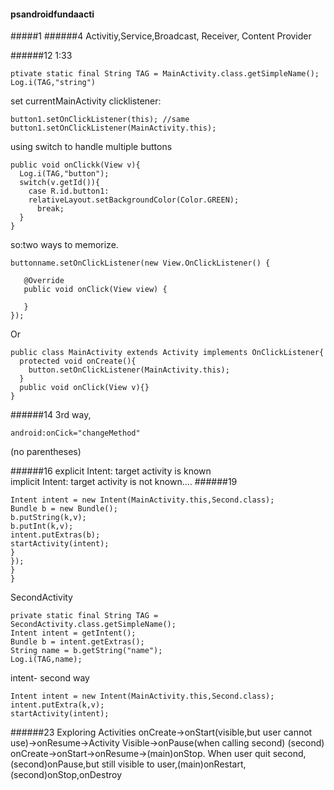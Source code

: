 #### psandroidfundaacti
#####1
######4
Activitiy,Service,Broadcast, Receiver, Content Provider

######12
1:33
```
ptivate static final String TAG = MainActivity.class.getSimpleName();
Log.i(TAG,"string")
```
set currentMainActivity clicklistener:
```
button1.setOnClickListener(this); //same
button1.setOnClickListener(MainActivity.this);
```
using switch to handle multiple buttons
```
public void onClickk(View v){
  Log.i(TAG,"button");
  switch(v.getId()){
    case R.id.button1:
    relativeLayout.setBackgroundColor(Color.GREEN);
      break;
  }
}
```


so:two ways to memorize.
```
buttonname.setOnClickListener(new View.OnClickListener() {

   @Override
   public void onClick(View view) {

   }
});
```
Or
```
public class MainActivity extends Activity implements OnClickListener{
  protected void onCreate(){
    button.setOnClickListener(MainActivity.this);
  }
  public void onClick(View v){}
}
```
######14
3rd way,
```
android:onCick="changeMethod"
```
(no parentheses)


######16
explicit Intent: target activity is known  
implicit Intent: target activity is not known....
######19
```
Intent intent = new Intent(MainActivity.this,Second.class);
Bundle b = new Bundle();
b.putString(k,v);
b.putInt(k,v);
intent.putExtras(b);
startActivity(intent);
}
});
}
}
```
SecondActivity
```
private static final String TAG = SecondActivity.class.getSimpleName();
Intent intent = getIntent();
Bundle b = intent.getExtras();
String name = b.getString("name");
Log.i(TAG,name);
```
intent- second way
```
Intent intent = new Intent(MainActivity.this,Second.class);
intent.putExtra(k,v);
startActivity(intent);
```
######23 Exploring Activities
onCreate->onStart(visible,but user cannot use)->onResume->Activity Visible->onPause(when calling second)
(second) onCreate->onStart->onResume->(main)onStop.
When user quit second, (second)onPause,but still visible to user,(main)onRestart,(second)onStop,onDestroy
